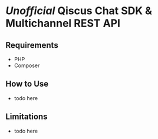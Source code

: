 # *Unofficial* Qiscus Chat SDK & Multichannel REST API

## Requirements
- PHP
- Composer

## How to Use
- todo here

## Limitations
- todo here